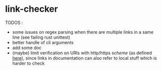# link-checker

 TODOS :
- some issues on regex parsing when there are multiple links in a same line (see failing rust unittest)
- better handle of cli arguments
- add some doc
- (maybe) limit verification on URIs with http/https *scheme* (as defined [here](https://www.rfc-editor.org/rfc/rfc3986#section-3)),
since links in documentation can also refer to local stuff which is harder to check